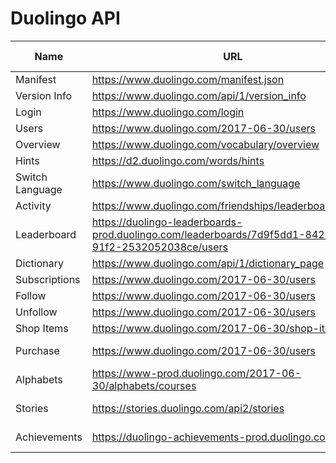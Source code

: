 # Duolingo API

| Name            | URL                                                                                                       | Query Parameter                                             | Body                             | Required Auth |
| --------------- | --------------------------------------------------------------------------------------------------------- | ----------------------------------------------------------- | -------------------------------- | ------------- |
| Manifest        | <https://www.duolingo.com/manifest.json>                                                                  | -                                                           | -                                | NO            |
| Version Info    | <https://www.duolingo.com/api/1/version_info>                                                             | -                                                           | -                                | NO            |
| Login           | <https://www.duolingo.com/login>                                                                          | ?login={username or email}&password={password}              | -                                | NO            |
| Users           | <https://www.duolingo.com/2017-06-30/users>                                                               | /{userid}                                                   | -                                | YES           |
| Overview        | <https://www.duolingo.com/vocabulary/overview>                                                            | -                                                           | -                                | YES           |
| Hints           | <https://d2.duolingo.com/words/hints>                                                                     | /{learningLanguage}/{formLanguage}?sentence={sentence}      | -                                | YES           |
| Switch Language | <https://www.duolingo.com/switch_language>                                                                | -                                                           | from_language, learning_language | YES           |
| Activity        | <https://www.duolingo.com/friendships/leaderboard_activity>                                               | -                                                           | -                                | YES           |
| Leaderboard     | <https://duolingo-leaderboards-prod.duolingo.com/leaderboards/7d9f5dd1-8423-491a-91f2-2532052038ce/users> | /{userId}?client_unlocked=true                              | -                                | YES           |
| Dictionary      | <https://www.duolingo.com/api/1/dictionary_page>                                                          | ?lexeme_id={lexemeId}                                       | -                                | YES           |
| Subscriptions   | <https://www.duolingo.com/2017-06-30/users>                                                               | /{userId}/subscriptions                                     | -                                | YES           |
| Follow          | <https://www.duolingo.com/2017-06-30/users>                                                               | /{userId}/subscriptions/{targetUserId}                      | -                                | YES           |
| Unfollow        | <https://www.duolingo.com/2017-06-30/users>                                                               | /{userId}/subscriptions/{targetUserId}                      | -                                | YES           |
| Shop Items      | <https://www.duolingo.com/2017-06-30/shop-items>                                                          | -                                                           | -                                | YES           |
| Purchase        | <https://www.duolingo.com/2017-06-30/users>                                                               | /{userId}/shop-items                                        | itemName, learningLanguage       | YES           |
| Alphabets       | <https://www-prod.duolingo.com/2017-06-30/alphabets/courses>                                              | /ja/en/                                                     | -                                | YES           |
| Stories         | <https://stories.duolingo.com/api2/stories>                                                               | ?fromLanguage=en&learningLanguage=ja&illustrationFormat=png | -                                | YES           |
| Achievements    | <https://duolingo-achievements-prod.duolingo.com/users>                                                   | /{userId}/achievements?fromLanguage=en&learningLanguage=ja  | -                                | YES           |
